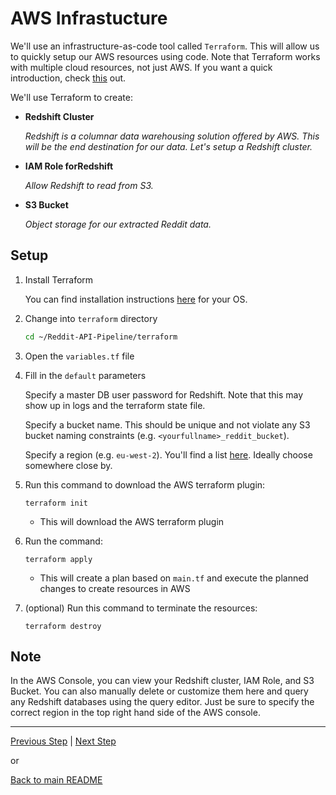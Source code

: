 # AWS Infrastucture <a name="SetupsRedshift"></a>

We'll use an infrastructure-as-code tool called `Terraform`. This will allow us to quickly setup our AWS resources using code. Note that Terraform works with multiple cloud resources, not just AWS. If you want a quick introduction, check [this](https://learn.hashicorp.com/terraform?utm_source=terraform_io) out.

We'll use Terraform to create:

* **Redshift Cluster**

    *Redshift is a columnar data warehousing solution offered by AWS. This will be the end destination for our data. Let's setup a Redshift cluster.*

* **IAM Role forRedshift**

     *Allow Redshift to read from S3.*

* **S3 Bucket**

    *Object storage for our extracted Reddit data.*

## Setup

1. Install Terraform 

    You can find installation instructions [here](https://learn.hashicorp.com/tutorials/terraform/install-cli) for your OS.

1. Change into `terraform` directory

    ```bash
    cd ~/Reddit-API-Pipeline/terraform
    ```

1. Open the `variables.tf` file

1. Fill in the `default` parameters

    Specify a master DB user password for Redshift. Note that this may show up in logs and the terraform state file.

    Specify a bucket name. This should be unique and not violate any S3 bucket naming constraints (e.g. `<yourfullname>_reddit_bucket`).

    Specify a region (e.g. `eu-west-2`). You'll find a list [here](https://docs.aws.amazon.com/AmazonRDS/latest/UserGuide/Concepts.RegionsAndAvailabilityZones.html). Ideally choose somewhere close by. 

1. Run this command to download the AWS terraform plugin:

    ```
    terraform init
    ```

    * This will download the AWS terraform plugin

1. Run the command:

    ```
    terraform apply
    ```

    * This will create a plan based on `main.tf` and execute the planned changes to create resources in AWS


1. (optional) Run this command to terminate the resources:

    ```
    terraform destroy
    ```

## Note

In the AWS Console, you can view your Redshift cluster, IAM Role, and S3 Bucket. You can also manually delete or customize them here and query any Redshift databases using the query editor. Just be sure to specify the correct region in the top right hand side of the AWS console.

---

[Previous Step](aws.md) | [Next Step](config.md)

or

[Back to main README](../README.md)
